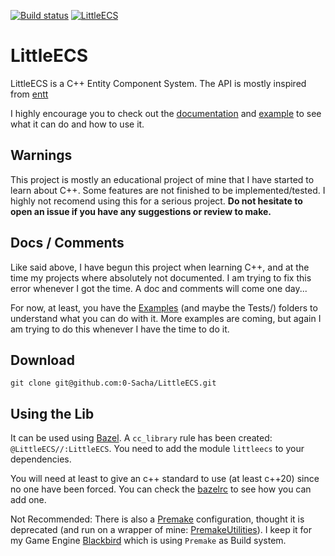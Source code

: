 [![Build status](https://badge.buildkite.com/0cf82389a7a3436a623ce9a61e15bdd701d29c73ffbb6ecaf0.svg)](https://buildkite.com/sacha/littleecs)
[![LittleECS](https://github.com/0-Sacha/LittleECS/actions/workflows/LittleECS.yml/badge.svg)](https://github.com/0-Sacha/LittleECS/actions/workflows/LittleECS.yml)

# LittleECS

LittleECS is a C++ Entity Component System.
The API is mostly inspired from [entt](https://github.com/skypjack/entt)

I highly encourage you to check out the [documentation](Docs/Workflow.md) and [example](Examples/Workflow/main.cpp) to see what it can do and how to use it.

## Warnings
This project is mostly an educational project of mine that I have started to learn about C++. Some features are not finished to be implemented/tested. I highly not recomend using this for a serious project.
**Do not hesitate to open an issue if you have any suggestions or review to make.**

## Docs / Comments
Like said above, I have begun this project when learning C++, and at the time my projects where absolutely not documented. I am trying to fix this error whenever I got the time. A doc and comments will come one day...

For now, at least, you have the [Examples](Examples/README.md) (and maybe the Tests/) folders to understand what you can do with it. More examples are coming, but again I am trying to do this whenever I have the time to do it.

## Download
```
git clone git@github.com:0-Sacha/LittleECS.git
```

## Using the Lib
It can be used using [Bazel](https://bazel.build/).
A `cc_library` rule has been created: `@LittleECS//:LittleECS`.
You need to add the module `littleecs` to your dependencies.

You will need at least to give an c++ standard to use (at least c++20) since no one have been forced. You can check the [bazelrc](.bazelrc) to see how you can add one.

Not Recommended: There is also a [Premake](https://premake.github.io/docs/using-premake) configuration, thought it is deprecated (and run on a wrapper of mine: [PremakeUtilities](https://github.com/0-Sacha/PremakeUtilities)). I keep it for my Game Engine [Blackbird](https://github.com/0-Sacha/Blackbird) which is using `Premake` as Build system.
